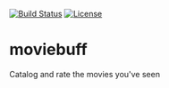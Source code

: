 [![Build Status](https://travis-ci.org/DaveyLaser/moviebuff.png)](https://travis-ci.org/DaveyLaser/moviebuff)
[![License](https://img.shields.io/badge/license-%20MIT-blue.svg)](../master/LICENSE)

# moviebuff
Catalog and rate the movies you've seen
